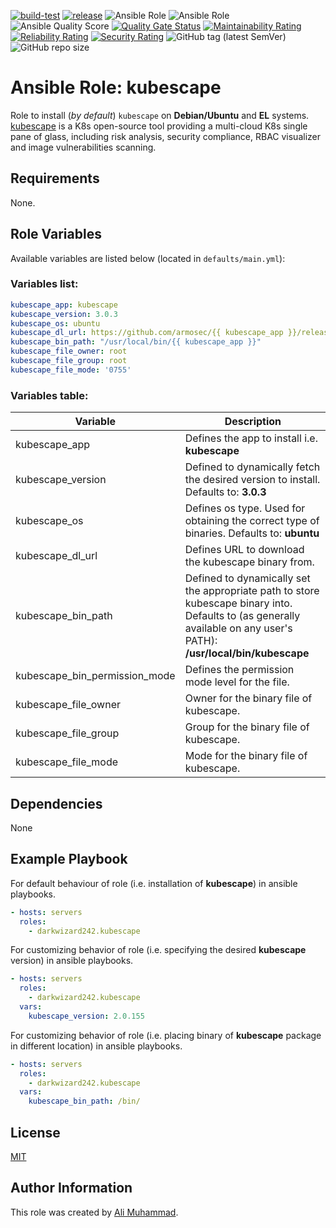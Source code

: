 [![build-test](https://github.com/darkwizard242/ansible-role-kubescape/workflows/build-and-test/badge.svg?branch=master)](https://github.com/darkwizard242/ansible-role-kubescape/actions?query=workflow%3Abuild-and-test) [![release](https://github.com/darkwizard242/ansible-role-kubescape/workflows/release/badge.svg)](https://github.com/darkwizard242/ansible-role-kubescape/actions?query=workflow%3Arelease) ![Ansible Role](https://img.shields.io/ansible/role/59333?color=dark%20green%20) ![Ansible Role](https://img.shields.io/ansible/role/d/59333?label=role%20downloads) ![Ansible Quality Score](https://img.shields.io/ansible/quality/59333?label=ansible%20quality%20score) [![Quality Gate Status](https://sonarcloud.io/api/project_badges/measure?project=ansible-role-kubescape&metric=alert_status)](https://sonarcloud.io/dashboard?id=ansible-role-kubescape) [![Maintainability Rating](https://sonarcloud.io/api/project_badges/measure?project=ansible-role-kubescape&metric=sqale_rating)](https://sonarcloud.io/dashboard?id=ansible-role-kubescape) [![Reliability Rating](https://sonarcloud.io/api/project_badges/measure?project=ansible-role-kubescape&metric=reliability_rating)](https://sonarcloud.io/dashboard?id=ansible-role-kubescape) [![Security Rating](https://sonarcloud.io/api/project_badges/measure?project=ansible-role-kubescape&metric=security_rating)](https://sonarcloud.io/dashboard?id=ansible-role-kubescape) ![GitHub tag (latest SemVer)](https://img.shields.io/github/tag/darkwizard242/ansible-role-kubescape?label=release) ![GitHub repo size](https://img.shields.io/github/repo-size/darkwizard242/ansible-role-kubescape?color=orange&style=flat-square)

# Ansible Role: kubescape

Role to install (_by default_) `kubescape` on **Debian/Ubuntu** and **EL** systems. [kubescape](https://github.com/armosec/kubescape) is a K8s open-source tool providing a multi-cloud K8s single pane of glass, including risk analysis, security compliance, RBAC visualizer and image vulnerabilities scanning.

## Requirements

None.

## Role Variables

Available variables are listed below (located in `defaults/main.yml`):

### Variables list:

```yaml
kubescape_app: kubescape
kubescape_version: 3.0.3
kubescape_os: ubuntu
kubescape_dl_url: https://github.com/armosec/{{ kubescape_app }}/releases/download/v{{ kubescape_version }}/{{ kubescape_app }}-{{ kubescape_os }}-latest
kubescape_bin_path: "/usr/local/bin/{{ kubescape_app }}"
kubescape_file_owner: root
kubescape_file_group: root
kubescape_file_mode: '0755'
```

### Variables table:

Variable                      | Description
----------------------------- | ---------------------------------------------------------------------------------------------------------------------------------------------------------------------
kubescape_app                 | Defines the app to install i.e. **kubescape**
kubescape_version             | Defined to dynamically fetch the desired version to install. Defaults to: **3.0.3**
kubescape_os                  | Defines os type. Used for obtaining the correct type of binaries. Defaults to: **ubuntu**
kubescape_dl_url              | Defines URL to download the kubescape binary from.
kubescape_bin_path            | Defined to dynamically set the appropriate path to store kubescape binary into. Defaults to (as generally available on any user's PATH): **/usr/local/bin/kubescape**
kubescape_bin_permission_mode | Defines the permission mode level for the file.
kubescape_file_owner          | Owner for the binary file of kubescape.
kubescape_file_group          | Group for the binary file of kubescape.
kubescape_file_mode           | Mode for the binary file of kubescape.

## Dependencies

None

## Example Playbook

For default behaviour of role (i.e. installation of **kubescape**) in ansible playbooks.

```yaml
- hosts: servers
  roles:
    - darkwizard242.kubescape
```

For customizing behavior of role (i.e. specifying the desired **kubescape** version) in ansible playbooks.

```yaml
- hosts: servers
  roles:
    - darkwizard242.kubescape
  vars:
    kubescape_version: 2.0.155
```

For customizing behavior of role (i.e. placing binary of **kubescape** package in different location) in ansible playbooks.

```yaml
- hosts: servers
  roles:
    - darkwizard242.kubescape
  vars:
    kubescape_bin_path: /bin/
```

## License

[MIT](https://github.com/darkwizard242/ansible-role-kubescape/blob/master/LICENSE)

## Author Information

This role was created by [Ali Muhammad](https://www.alimuhammad.dev/).
